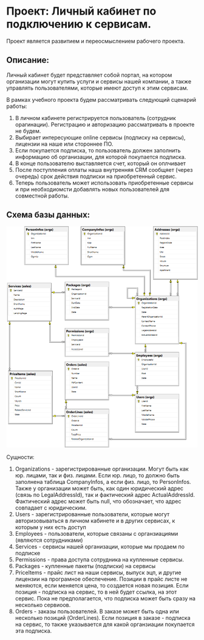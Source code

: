 # Проект: Личный кабинет по подключению к сервисам. 

Проект является развитием и переосмыслением рабочего проекта.

## Описание: 
Личный кабинет будет представляет собой портал, на котором организации могут купить услуги и сервисы нашей компании, а также управлять пользователями, которые имеют доступ к этим сервисам.  

В рамках учебного проекта будем рассматривать следующий сценарий работы:
1. В личном кабинете регистрируется пользователь (сотрудник орагинации). Регистрацию и авторизацию рассматривать в проекте не будем.
2. Выбирает интересующие online сервисы (подписку на сервисы), лицензии на наше или стороннее ПО.
3. Если покупается подписка, то пользователь должен заполнить информацию об организации, для которой покупается подписка.
4. В конце пользователю выставляется счет, который он оплчивает
5. После поступления оплаты наша внутренняя CRM сообщяет (через очередь) срок действия подписки на приобретенный сервис.
6. Теперь пользователь может использовать приобретенные сервисы и при необходиомсти добавлять новых пользователей для совместной работы.


## Схема базы данных:

![database_scheme]

Сущности:
1. Organizations - зарегистрированные организации. Могут быть как юр. лицами, так и физ. лицами. 
Если юр. лицо, то должно быть заполнена таблица CompanyInfos, а если физ. лицо, то PersonInfos.
Также у организации может быть, как один юридический адрес (связь по LegalAddressId), так и фактический адрес ActualAddressId. Фактический адрес может быть null, что обозначает, что адрес совпадает с юридическим.
2. Users - зарегистрированные пользователи, которые могут авторизовываться в личном кабинете и в других сервисах, к которым у них есть доступ
3. Employees - пользователи, которые связаны с органзиациями (являются сотрудниками)
4. Services - сервисы нашей организации, которые мы продаем по подписке
5. Permissions - права доступа сотрудника на купленные сервисы.
6. Packages - купленные пакеты (подписки) на сервисы
7. PriceItems - прайс лист на наши сервисы, выпуск эцп, и другие лицензии на програмное обеспечение. Позиции в прайс листе не меняются, если меняется цена, то создается новая позиция.
Если позиция - подписка на сервис, то в ней будет ссылка, на этот сервис. Пока не предполагается, что подписка может быть сразу на несколько сервиоов.
8. Orders - заказы пользователей. В заказе может быть одна или несколько позиций (OrderLines). Если позиция в заказе - подписка на сервис, то также указывается для какой органзиации покупается эта подписка.


[database_scheme]: images/database_scheme.png